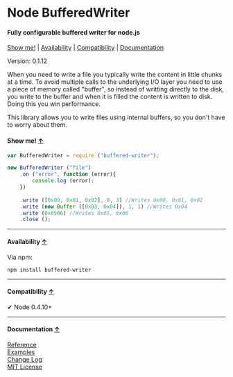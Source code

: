 <a name="start"></a>

Node BufferedWriter
===================

#### Fully configurable buffered writer for node.js ####

[Show me!](#showme) | [Availability](#availability) | [Compatibility](#compatibility) | [Documentation](#documentation)

Version: 0.1.12

When you need to write a file you typically write the content in little chunks at a time. To avoid multiple calls to the underlying I/O layer you need to use a piece of memory called "buffer", so instead of writting directly to the disk, you write to the buffer and when it is filled the content is written to disk. Doing this you win performance.

This library allows you to write files using internal buffers, so you don't have to worry about them.

<a name="showme"></a>
#### Show me! [↑](#start) ####

```javascript
var BufferedWriter = require ("buffered-writer");

new BufferedWriter ("file")
	.on ("error", function (error){
		console.log (error);
	})
	
	.write ([0x00, 0x01, 0x02], 0, 3) //Writes 0x00, 0x01, 0x02
	.write (new Buffer ([0x03, 0x04]), 1, 1) //Writes 0x04
	.write (0x0506) //Writes 0x05, 0x06
	.close ();
```

***

<a name="availability"></a>
#### Availability [↑](#start) ####

Via npm:

```
npm install buffered-writer
```

***

<a name="compatibility"></a>
#### Compatibility [↑](#start) ####

✔ Node 0.4.10+

***

<a name="documentation"></a>
#### Documentation [↑](#start) ####
 
[Reference](https://github.com/Gagle/Node-BufferedWriter/wiki/Reference)  
[Examples](https://github.com/Gagle/Node-BufferedWriter/tree/master/examples)  
[Change Log](https://github.com/Gagle/Node-BufferedWriter/wiki/Change-Log)  
[MIT License](https://github.com/Gagle/Node-BufferedWriter/blob/master/LICENSE)